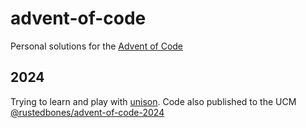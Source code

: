 # advent-of-code

Personal solutions for the [Advent of Code](https://adventofcode.com)

## 2024

Trying to learn and play with [unison](https://www.unison-lang.org). Code also published to the UCM [@rustedbones/advent-of-code-2024](https://share.unison-lang.org/@rustedbones/advent-of-code-2024/code/main/latest)
